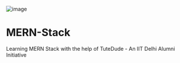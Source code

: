 ![image](https://github.com/Sanskruti-Shimple/MERN-Stack/assets/84955646/14598cf4-42aa-44fd-b2b5-5ec6aed95aef)


# MERN-Stack
Learning MERN Stack with the help of TuteDude - An IIT Delhi Alumni Initiative
